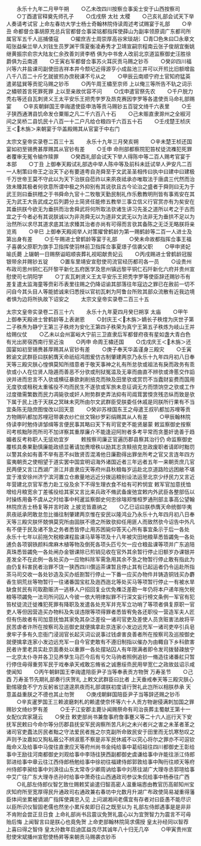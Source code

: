 <!-- { "loadSidebar": true } -->
　　永乐十九年二月甲午朔
　　○乙未改四川按察佥事奚士安于山西按察司
　　○丁酉遣官释奠先师孔子
　　○戊戌祭  太社  太稷
　　○己亥礼部会试天下举人奏请考试官  上命左春坊大学士杨士奇翰林院侍读周述考试赐宴于礼部
　　○辛丑  命都督佥事胡原充总兵官都督佥事梁铭都指挥使薛山为副率领原调广东都司所属官军五千人巡捕倭寇
　　○擢庶吉士周崇厚高谷宋琰胡氵□青□色朱曰□永章文昭张益柴兰举人刘铉生员罗渊干霈夏衡凌寿秀才卫靖宣嗣宗程南云张子俊胡宜衡姚继黄振宗俞宗大陆友仁余孜善刘贤李栖  俱为中书舍人改前北京道监察御史汪胜徐爵俱为云南道
　　○壬寅右军都督佥事苏火耳灰贡马赐之钞币
　　○癸卯四川福兴等六井盐课司副使田吉祥本井今颓圮近得源亨小成盐池三井可以开煎比旧额增盐八千八百二十斤乞就彼煎办庶税课不亏从之
　　○甲辰云南顺宁府土官知府猛英遣弟猛巽等贡驼马赐之钞币
　　○丙午周王橚至京师  上以俺三等所告不轨之词示之橚顿首言死罪死罪  上以至亲故优容不问
　　○戊申遣官祭先农
　　○千户脱力秃右等还自瓦刺贤义王太平安乐王把秃孛罗及昂克赛因孛罗等各遣使贡马命礼部赐宴
　　○辛亥朝鲜国王李祹遣使臣申浩等贡马赐钞五百锭文绮千六表里
　　○壬子狭西通渭县饥命发仓粟赈之凡二千六百八十石
　　○己未赈直隶滁州之全椒河间之吴桥二县饥民十八百一十二户凡给仓粮四千六百五十石
　　○壬戌楚王桢庆王＜木旃＞来朝宴于华盖殿赐其从官宴于中右门


太宗文皇帝实录卷二百三十五
　　永乐十九年三月癸亥朔
　　○辛未楚王桢还国宴如初至锡赉甚厚赐其从官钞有差
　　○壬申  命刑部都察院犯笞杖徒流襍犯死罪者覆审无冤令输作赎罪
　　○癸酉礼部会试天下举人得陈中等二百人赐考官宴于本部
　　○丁丑  上御奉天殿试礼部选中举人陈中等及前科未廷试举人尹安凡二百一人制策曰帝王之治天下必有要道粤自尧舜至于文武圣圣相传曰执中曰建中曰建极千万世帝王莫不守此以为天下治朕自莅祚以来夙夜祗承亦唯取法于唐虞三代然而治效未臻其极者何欤意所谓中极之外抑别有其说欤且古今论治之盛者于舜则曰无为于武王则曰垂拱稽之于书舜命九官十二牧敬天勤民制礼作乐敷教明刑皆有事焉安在其无为武王大告武成之后列爵分土简贤任能修五教举三事立信义行官赏亦有为矣安在其垂拱朕今欲无为垂拱而治舍舜武将何所取法欤诸生讲习先圣之道所以考之于古而宜之于今者必有其说朕诚以为非尧舜无以为道非文武无以为法非无为垂拱不足以为治然所以求尽其道求底其法求臻其治者亦尚有可得而言欤其备陈之无泛无略朕将亲览焉
　　○辛巳  上御奉天殿阅举人对策擢曾鹤龄为第一赐鹤龄等二百一人进士及第出身有差
　　○壬午赐进士曾鹤龄等宴于礼部
　　○癸未命故都指挥佥事王福子喜袭父原职为旗手卫指挥使羽林前卫指挥佥事夏璟子信袭父职
　　○甲申贤妃喻氏薨  上辍朝一日赐祭谥昭顺丧葬礼视昭献贵妃云
　　○丙戌赐进士曾鹤龄冠服银带余并赐钞五锭
　　○置车里靖安宣慰使司流官经历都司各一员
　　○设贵州布政司思州铜仁石阡黎平新化五府医学及思州镇远黎平铜仁石阡新化六府并贵州宣慰使司七阴阳学
　　○丁亥瓦剌贤义王太平安乐王把秃孛罗等使臣辞还赐钞币有差复遣太监海童等赍彩币表里往赐之仍降诏谕其部落往年寇边之罪已在赦前一切不问自今其头目人等能摅诚来归悉授以官初瓦剌为阿鲁台所败其部众流散有近我边境者惧为边将所执故下诏安之
　　太宗文皇帝实录卷二百三十五


太宗文皇帝实录卷二百三十六
　　永乐十九年夏四月癸巳朔享  太庙
　　○甲午  上御奉天殿进士曾鹤龄等上表谢恩
　　○封庆王＜木旃＞嫡长子秩煃为庆世子第二子秩焘为静宁王第三子秩炵为安化王第四子秩荣为真宁王第五子秩炼为岐山王并给赐仪仗
　　○乙未以会州富峪大宁前三卫直隶后军都督府夜有星如盏大青白色有光出房宿西南行至近浊
　　○丙申  命周王橚还国
　　○戊戌庆王＜木旃＞还国宴如初至锡赉甚厚赐其从官钞有差
　　○庚子奉天华盖谨身三殿灾
　　○壬寅敕谕文武群臣曰朕躬膺天命祇绍鸿图爰仿古制肇建两京乃永乐十九年四月初八日奉天等三殿灾朕心惶惧莫知所措意者于敬天事神之礼有所怠欤或祖法有戾而政务有乖欤或小人在位贤人隐遁而善恶不分欤或刑狱冤滥及无辜而曲直不辨欤或谗慝交作謟谀并进而忠言不入欤或横征暴歛剥削掊克而殃及田里欤或赏罚不当蠹财妄费而国用无度欤或租税太重徭役不均而民生不遂欤或军旅未息征调无方而馈饷空之欤或工作过度徵需繁数而民力凋毙欤或奸人附势群吏弄法抑有司阘茸罢愞贪残恣纵而致是欤下属于民上违于天朕之冥昧未究所由尔文武群臣受朕委任休戚是同朕所行果有不当宜条陈无隐庶图悛改以回天意
　　○癸卯苏禄国东王之母遣王叔叭都加苏哩等贡方物赐叭都加苏哩冠带袭衣纱纻丝文锦纱罗彩绢赐其从人有差
　　○甲辰翰林院侍读李时勉侍讲邹缉等言便民事其略曰天下有司官吏不能贤屡蒙  敕监察御史按察司考核黜陟而所司不加详察其重厚廉介不能逢迎阿附者多考平常而贪墨奸诡善于趋媚者反考称职人无惩劝宜岁
　　敕按察司廉正官遍历郡县察其治行仍  命监察御史覆核具奏果勤慎廉能政绩显著请加赉增秩以励其志贪黩掊克怠政废职者请即时黜罚以警其余如有善不举有恶不纠致贤否混淆他日廉勘得出罪坐所考之官又言连年四方蛮夷朝贡之使相望于道实罢中国宜明诏海外诸国近者三年远者五年一来朝贡庶几官民两便又言江西湖广浙江并直隶应天等府州县秋粮每岁运赴北京道路险远困敝不堪宜于淮安徐州济宁滨河置立仓廒量地远近分拨运粮别设法运至北京少纾民力又言近年营建北京官军悉力赴工役及余下不得生理衣食不给有可矜悯宜  敕军官加意抚恤增给月粮宽余丁差徭役给其家又言比来兵政不脩武备废弛宜敕内外武臣各整部伍以时操练用备不虞从之时给事中柯暹监察御史何忠徐瑢郑惟桓罗通刑部主事高公望翰林院庶吉士杨复等并言时政  上披览皆嘉纳之
　　○乙巳诏曰朕恭膺天命统御华夷夙夜祇承罔敢怠忽比循往制肇建两京惟在安民以隆鸿业乃永乐十九年四月初八日奉天等三殿灾朕怀兢惧莫究所由固朕不德之所致欤抑任用匪人而致然欤今诏告中外凡有不便于民及诸不急之务者悉皆停止用苏困毙仰答天心所有事宜条示于后一各处  永乐十七年以前拖欠税粮课程盐课马草等项及十八年被灾田地粮草悉皆蠲免一各处逋负各项钢铁颜料席麻木植等物及倒死各项头匹亏欠一应仓粮盐课等项并广东追陪真珠悉皆蠲免一各处闸办金银课除已煎销见收在官外其余暂行停止旧额岁办课银并差发全不在此例一各处买办一应物料除军需急用其余不急之物暂行停止敢有指此为由仍复科害民者治罪不饶一狭西四川儹运茶课暂且停止其有已起运者仍令运赴所指茶马司交收一各处钞造及买办纸劄暂行停止一下番一应买办物件并铸造铜钱买办麝香生铜荒丝等物暂行一往诸番国宝舡及迤西迤北等处买马等项暂行停止一有被水旱缺食贫民有司取勘赈济一逃移人户招回复业优免襍泛差勘一年仍将本户递年拖欠税粮等项蠲免一法司所问囚人今彼一依大明律拟罪不行深文妄行榜文条例一军官有犯笞杖徒流迁徙襍犯死罪有降职及发遣各处充军并充军立功哨了等项者俱复原职一官吏人等但因营造买办物料及失误违限等项得罪者悉皆宥免各还职役一营造军夫人匠但有伤故者有司加意抚恤其家免其杂泛差役一诸司官吏及差使人员贪赃害法故将平民苦虐者许所在按察司及巡御史就便擒拿赴京连家小发边远充军一诸司吏卒引兵皂隶牢子多有久恋衙门浸润官长起灭词讼说事过钱虐害良善者所在按察司及巡按御史就便擒拿连家小发边远充军一自今官吏敢有不遵旧制指以催办为由輙自下乡科歛害民者许里老具实赴京面奏处以重罪一各处摆站囚人有年限满者即令发司拨替疎放宁一北京太仆寺并各卫见养孳生马匹今后有亏欠马驹者照例追钞一脩造往诸番舡只暂行停住毋得重劳军民于戏奉承天戒敢忘脩省之诚惠绥烝民用举宽仁之政故兹诏示咸使闻知
　　○丙午朝鲜国王李祹遣陪臣尹子当等奉表贡方物贺  万寿圣节
　　○己酉  万寿圣节先期礼部奏行庆贺礼  上敕文武群臣曰比者  上天垂戒奉天等三殿灾朕心勤惕寝食不宁方反躬省愆遑遑夙夜而礼部谓朕初度请行贺礼此岂所以相朕恭承  天意盖益重朕之不德也其止勿贺
　　○庚戌朝鲜国陪臣尹子当等辞还赐之钞币
　　○辛亥暹罗国王三赖波磨刺札的赖遣使奈怀等六十人贡方物谢侵满刺加国之罪赐钞文绮纱罗有差
　　○壬子江安郡主薨讣闻赐祭命有司治丧葬主蜀献王第十一女配仪宾家晟云
　　○癸丑  敕吏部尚书兼詹事府詹事蹇义等二十六人巡行天下安抚军民敕曰今命尔等分历郡县抚安军民询察所苦凡利之未兴者兴之害之未革者革之诸司官吏蠹法厉民者黜之守法爱民者旌之尔克副所命致民安于田里而无饥寒愁叹之声则予汝嘉如又狥私蔽公不辨淑慝不察是非军民休戚不以究心将尔之罪亦不可逭钦哉命义及给事中马俊往直隶应天等府州尚书金纯给事中葛绍祖往四川都御史王彰给事中王励往河南都御史刘观给事中李玚往狭西副都御史虞谦给事中许能往浙江侍郎郭进给事中章云往江西侍郎杨勉给事中徐初往福建侍郎郭敦给事中陶衎往顺天等府州侍郎李昶给事中刘涣往山东太常寺少卿周讷给事中刘荩往湖广大理寺丞郭瑄给事中艾广往广东大理寺丞孙时给事中萧奇往山西通政司参议朱侃给事中杨泰往广西
　　○礼部左侍郎仪智乞致仕赐敕奖谕遣归智高密人温重端悫由教官历高邮知州宝庆知府所至宽厚得民升通政司右通政兼右春坊中允数月升湖广布政使简易凝重得藩臣体间坐累被谪湖广指挥使龚忠入见  上问湖湘间老儒宜有存者对曰臣愚不能尽识以臣所识仪智固老儒也然坐小累斥矣即日召之既至以为  礼部左侍郎遇事是是非非不肯附会尝正旦日食  上命礼部尚书吕震议免贺礼震心以为宜贺智力为震言不可毋贻后悔  上闻智言曰是朕心也竟免贺  上命吏部翰林院简求儒授  皇太孙经同以智荐  上喜曰得之智侍  皇太孙数年启迪匡益克尽其诚年八十归无几卒
　　○甲寅贵州宣慰使宋斌播州宣慰使杨昇等来朝贡马赐袭衣钞币
